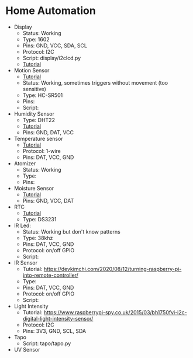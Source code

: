 # Home Automation

- Display
  - Status: Working
  - Type: 1602
  - Pins: GND, VCC, SDA, SCL
  - Protocol: I2C
  - Script: display/i2clcd.py
  - [Tutorial](https://www.electroniclinic.com/raspberry-pi-16x2-lcd-i2c-interfacing-and-python-programming/)
- Motion Sensor
  - [Tutorial](https://www.freva.com/hc-sr501-pir-motion-sensor-on-raspberry-pi/)
  - Status: Working, sometimes triggers without movement (too sensitive)
  - Type: HC-SR501
  - Pins:
  - Script:
- Humidity Sensor
  - Type: DHT22
  - [Tutorial](https://pimylifeup.com/raspberry-pi-humidity-sensor-dht22/)
  - Pins: GND, DAT, VCC
- Temperature sensor
  - [Tutorial](https://tutorials-raspberrypi.com/raspberry-pi-temperature-sensor-1wire-ds18b20/)
  - Protocol: 1-wire
  - Pins: DAT, VCC, GND
- Atomizer
  - Status: Working
  - Type:
  - Pins:
- Moisture Sensor
  - [Tutorial](https://thepihut.com/blogs/raspberry-pi-tutorials/raspberry-pi-plant-pot-moisture-sensor-with-email-notification-tutorial)
  - Pins: GND, VCC, DAT
- RTC
  - [Tutorial](http://www.intellamech.com/RaspberryPi-projects/rpi_RTCds3231)
  - Type: DS3231
- IR Led:
  - Status: Working but don't know patterns
  - Type: 38khz
  - Pins: DAT, VCC, GND
  - Protocol: on/off GPIO
  - Script:
- IR Sensor
  - Tutorial: https://devkimchi.com/2020/08/12/turning-raspberry-pi-into-remote-controller/
  - Type:
  - Pins: DAT, VCC, GND
  - Protocol: on/off GPIO
  - Script:
- Light Intensity
  - Tutorial: https://www.raspberrypi-spy.co.uk/2015/03/bh1750fvi-i2c-digital-light-intensity-sensor/
  - Protocol: I2C
  - Pins: 3V3, GND, SCL, SDA
- Tapo
  - Script: tapo/tapo.py
- UV Sensor
